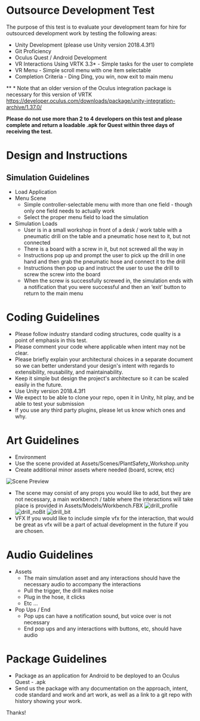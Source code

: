 # Outsource Development Test

The purpose of this test is to evaluate your development team for hire for outsourced development work by testing the following areas:
- Unity Development (please use Unity version 2018.4.3f1)
- Git Proficiency
- Oculus Quest / Android Development
- VR Interactions Using VRTK 3.3* - Simple tasks for the user to complete
- VR Menu - Simple scroll menu with one item selectable
- Completion Criteria - Ding Ding, you win, now exit to main menu

** * Note that an older version of the Oculus integration package is necessary for this version of VRTK https://developer.oculus.com/downloads/package/unity-integration-archive/1.37.0/

**Please do not use more than 2 to 4 developers on this test and please complete and return a loadable .apk for Quest within three days of receiving the test.**

# Design and Instructions

## Simulation Guidelines
* Load Application
* Menu Scene
  * Simple controller-selectable menu with more than one field - though only one field needs to actually work
  * Select the proper menu field to load the simulation
* Simulation Loads
  * User is in a small workshop in front of a desk / work table with a pneumatic drill on the table and a pneumatic hose next to it, but not connected
  * There is a board with a screw in it, but not screwed all the way in 
  * Instructions pop up and prompt the user to pick up the drill in one hand and then grab the pneumatic hose and connect it to the drill
  * Instructions then pop up and instruct the user to use the drill to screw the screw into the board
  * When the screw is successfully screwed in, the simulation ends with a notification that you were successful and then an ‘exit’ button to return to the main menu

# Coding Guidelines
* Please follow industry standard coding structures, code quality is a point of emphasis in this test.
* Please comment your code where applicable when intent may not be clear.
* Please briefly explain your architectural choices in a separate document so we can better understand your design's intent with regards to extensibility, reusability, and maintainability.
* Keep it simple but design the project's architecture so it can be scaled easily in the future. 
* Use Unity version 2018.4.3f1
* We expect to be able to clone your repo, open it in Unity, hit play, and be able to test your submission
* If you use any third party plugins, please let us know which ones and why.

# Art Guidelines
* Environment
 * Use the scene provided at Assets/Scenes/PlantSafety_Workshop.unity
* Create additional minor assets where needed (board, screw, etc)

![Scene Preview](/images/scene.png)

 * The scene may consist of any props you would like to add, but they are not necessary, a main workbench / table where the interactions will take place is provided in Assets/Models/Workbench.FBX
![drill_profile](/images/drill_profile.png)
![drill_noBit](/images/drill_noBit.png)
![drill_bit](/images/drill_bit.png)
* VFX 
If you would like to include simple vfx for the interaction, that would be great as vfx will be a part of actual development in the future if you are chosen.

# Audio Guidelines
* Assets
  * The main simulation asset and any interactions should have the necessary audio to accompany the interactions
   * Pull the trigger, the drill makes noise
   * Plug in the hose, it clicks
   * Etc …
* Pop Ups / End 
  * Pop ups can have a notification sound, but voice over is not necessary
  * End pop ups and any interactions with buttons, etc, should have audio

# Package Guidelines
* Package as an application for Android to be deployed to an Oculus Quest - .apk
* Send us the package with any documentation on the approach, intent, code standard and work and art work, as well as a link to a git repo with history showing your work.

Thanks!
